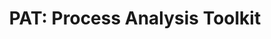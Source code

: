 ---
title: "PAT: Process Analysis Toolkit"
active: false

description: 

people:
  - prof-sunjun

layout: project
link: "https://pat.comp.nus.edu.sg/"
---